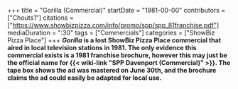 +++
title = "Gorilla (Commercial)"
startDate = "1981-00-00"
contributors = ["Chouts1"]
citations = ["https://www.showbizpizza.com/info/promo/spp/spp_81franchise.pdf"]
mediaDuration = ":30"
tags = ["Commercials"]
categories = ["ShowBiz Pizza Place"]
+++
***Gorilla* is a lost ShowBiz Pizza Place commercial that aired in local television stations in 1981. The only evidence this commercial exists is a 1981 franchise brochure, however this may just be the official name for {{< wiki-link "SPP Davenport (Commercial)" >}}. The tape box shows the ad was mastered on June 30th, and the brochure claims the ad could easily be adapted for local use.**

